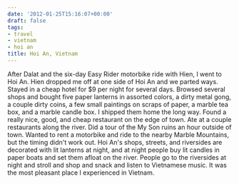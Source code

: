 ```yaml
---
date: '2012-01-25T15:16:07+00:00'
draft: false
tags:
- travel
- vietnam
- hoi an
title: Hoi An, Vietnam
---
```


After Dalat and the six-day Easy Rider motorbike ride with Hien, I went to Hoi An. Hien dropped me off at one side of Hoi An and we parted ways. Stayed in a cheap hotel for $9 per night for several days. Browsed several shops and bought five paper lanterns in assorted colors, a dirty metal gong, a couple dirty coins, a few small paintings on scraps of paper, a marble tea box, and a marble candle box. I shipped them home the long way. Found a really nice, good, and cheap restaurant on the edge of town. Ate at a couple restaurants along the river. Did a tour of the My Son ruins an hour outside of town. Wanted to rent a motorbike and ride to the nearby Marble Mountains, but the timing didn't work out. Hoi An's shops, streets, and riversides are decorated with lit lanterns at night, and at night people buy lit candles in paper boats and set them afloat on the river. People go to the riversides at night and stroll and shop and snack and listen to Vietnamese music. It was the most pleasant place I experienced in Vietnam.
